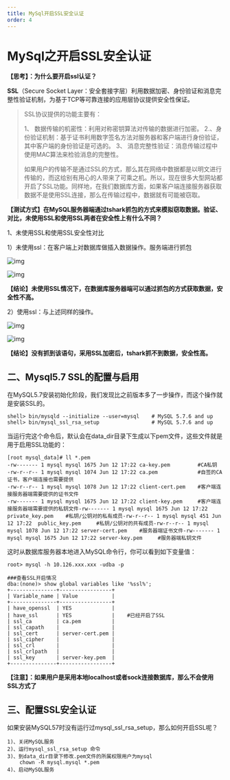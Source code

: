 ```yaml
---
title: MySql开启SSL安全认证
order: 4
---
```




# MySql之开启SSL安全认证

**【思考】：为什么要开启ssl认证？**

**SSL**（Secure Socket Layer：安全套接字层）利用数据加密、身份验证和消息完整性验证机制，为基于TCP等可靠连接的应用层协议提供安全性保证。

> SSL协议提供的功能主要有：
>
> 1、 数据传输的机密性：利用对称密钥算法对传输的数据进行加密。
>       2.、身份验证机制：基于证书利用数字签名方法对服务器和客户端进行身份验证，其中客户端的身份验证是可选的。
>       3、 消息完整性验证：消息传输过程中使用MAC算法来检验消息的完整性。
>
> 如果用户的传输不是通过SSL的方式，那么其在网络中数据都是以明文进行传输的，而这给别有用心的人带来了可乘之机。所以，现在很多大型网站都开启了SSL功能。同样地，在我们数据库方面，如果客户端连接服务器获取数据不是使用SSL连接，那么在传输过程中，数据就有可能被窃取。

**【测试方式】在MySQL服务器端通过tshark抓包的方式来模拟窃取数据。验证、对比，未使用SSL和使用SSL两者在安全性上有什么不同？**

1、未使用SSL和使用SSL安全性对比

1）未使用ssl：在客户端上对数据库做插入数据操作。服务端进行抓包

![img](https://gitee.com/lindaifeng/my-images/raw/master/img/818283-20170621182629820-1095511691.png)

![img](https://gitee.com/lindaifeng/my-images/raw/master/img/818283-20170621182714210-1420612562.png)

**【结论】未使用SSL情况下，在数据库服务器端可以通过抓包的方式获取数据，安全性不高。**

2）使用ssl：与上述同样的操作。

![img](https://gitee.com/lindaifeng/my-images/raw/master/img/818283-20170621183247554-1671875359.png)

![img](https://gitee.com/lindaifeng/my-images/raw/master/img/818283-20170621183434241-1944183268.png)

**【结论】没有抓到该语句，采用SSL加密后，tshark抓不到数据，安全性高。**

## 二、Mysql5.7 SSL的配置与启用

在MySQL5.7安装初始化阶段，我们发现比之前版本多了一步操作，而这个操作就是安装SSL的。

```
shell> bin/mysqld --initialize --user=mysql    # MySQL 5.7.6 and up
shell> bin/mysql_ssl_rsa_setup                 # MySQL 5.7.6 and up
```

当运行完这个命令后，默认会在data_dir目录下生成以下pem文件，这些文件就是用于启用SSL功能的：

```
[root mysql_data]# ll *.pem
-rw------- 1 mysql mysql 1675 Jun 12 17:22 ca-key.pem         #CA私钥
-rw-r--r-- 1 mysql mysql 1074 Jun 12 17:22 ca.pem             #自签的CA证书，客户端连接也需要提供
-rw-r--r-- 1 mysql mysql 1078 Jun 12 17:22 client-cert.pem    #客户端连接服务器端需要提供的证书文件
-rw------- 1 mysql mysql 1675 Jun 12 17:22 client-key.pem     #客户端连接服务器端需要提供的私钥文件-rw------- 1 mysql mysql 1675 Jun 12 17:22 private_key.pem    #私钥/公钥对的私有成员-rw-r--r-- 1 mysql mysql 451 Jun 12 17:22  public_key.pem     #私钥/公钥对的共有成员-rw-r--r-- 1 mysql mysql 1078 Jun 12 17:22 server-cert.pem    #服务器端证书文件-rw------- 1 mysql mysql 1675 Jun 12 17:22 server-key.pem     #服务器端私钥文件
```

这时从数据库服务器本地进入MySQL命令行，你可以看到如下变量值：

```
root> mysql -h 10.126.xxx.xxx -udba -p

###查看SSL开启情况
dba:(none)> show global variables like '%ssl%';
+---------------+-----------------+
| Variable_name | Value           |
+---------------+-----------------+
| have_openssl  | YES             |
| have_ssl      | YES             |    #已经开启了SSL
| ssl_ca        | ca.pem          |
| ssl_capath    |                 |
| ssl_cert      | server-cert.pem |
| ssl_cipher    |                 |
| ssl_crl       |                 |
| ssl_crlpath   |                 |
| ssl_key       | server-key.pem  |
+---------------+-----------------+
```

**【注意】：如果用户是采用本地localhost或者sock连接数据库，那么不会使用SSL方式了**



## 三、配置SSL安全认证

如果安装MySQL57时没有运行过mysql_ssl_rsa_setup，那么如何开启SSL呢？

```
1)、关闭MySQL服务
2)、运行mysql_ssl_rsa_setup 命令
3)、到data_dir目录下修改.pem文件的所属权限用户为mysql
    chown -R mysql.mysql *.pem
4)、启动MySQL服务
```

